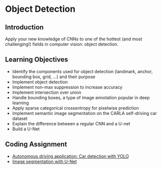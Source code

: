 # Object Detection

## Introduction
Apply your new knowledge of CNNs to one of the hottest (and most challenging!) fields in computer vision: object detection.

## Learning Objectives

* Identify the components used for object detection (landmark, anchor, bounding box, grid, ...) and their purpose
* Implement object detection
* Implement non-max suppression to increase accuracy
* Implement intersection over union
* Handle bounding boxes, a type of image annotation popular in deep learning
* Apply sparse categorical crossentropy for pixelwise prediction
* Implement semantic image segmentation on the CARLA self-driving car dataset
* Explain the difference between a regular CNN and a U-net
* Build a U-Net

## Coding Assignment
* [Autonomous driving application: Car detection with YOLO](./codes/Autonomous_driving_application_Car_detection.ipynb)
* [Image segmentation with U-Net](./codes/Image_segmentation_Unet_v1.ipynb)
